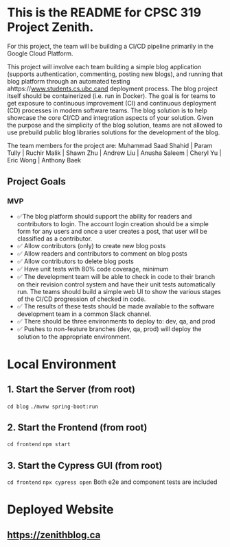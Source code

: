 # This is the README for CPSC 319 Project Zenith.

For this project, the team will be building a CI/CD pipeline primarily in the Google Cloud Platform.

This project will involve each team building a simple blog application (supports authentication, commenting, posting new blogs), and running that blog platform through an automated testing ahttps://www.students.cs.ubc.cand deployment process. The blog project itself should be containerized (i.e. run in Docker). The goal is for teams to get exposure to continuous improvement (CI) and continuous deployment (CD) processes in modern software teams. The blog solution is to help showcase the core CI/CD and integration aspects of your solution. Given the purpose and the simplicity of the blog solution, teams are not allowed to use prebuild public blog libraries solutions for the development of the blog.

The team members for the project are:
Muhammad Saad Shahid |  Param Tully | Ruchir Malik | Shawn Zhu | Andrew Liu | Anusha Saleem | Cheryl Yu | Eric Wong | Anthony Baek

## Project Goals
### MVP
- :white_check_mark:The blog platform should support the ability for readers and contributors to login. The account login creation should be a simple form       for any users and once a user creates a post, that user will be classified as a contributor.
- :white_check_mark: Allow contributors (only) to create new blog posts
- :white_check_mark: Allow readers and contributors to comment on blog posts
- :white_check_mark: Allow contributors to delete blog posts
- :white_check_mark: Have unit tests with 80% code coverage, minimum
- :white_check_mark: The development team will be able to check in code to their branch on their revision control system and have their unit tests automatically run. The teams should build a simple web UI to show the various stages of the CI/CD progression of checked in code.
- :white_check_mark: The results of these tests should be made available to the software development team in a common Slack channel.
- :white_check_mark: There should be three environments to deploy to: dev, qa, and prod
- :white_check_mark: Pushes to non-feature branches (dev, qa, prod) will deploy the solution to the appropriate environment.


# Local Environment
## 1. Start the Server (from root)
```cd blog```
```./mvnw spring-boot:run```

## 2. Start the Frontend (from root)
```cd frontend```
```npm start```

## 3. Start the Cypress GUI (from root)
```cd frontend```
```npx cypress open```
Both e2e and component tests are included

# Deployed Website
## https://zenithblog.ca
